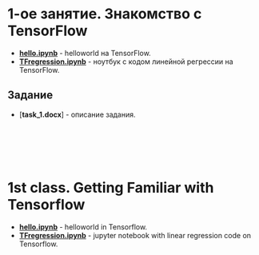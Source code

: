 1-ое занятие. Знакомство с TensorFlow 
==========================

* [__hello.ipynb__](./1week/hello.ipynb) - helloworld на TensorFlow.
* [__TFregression.ipynb__](./1week/TFregression.ipynb) - ноутбук с кодом линейной регрессии на TensorFlow.

## Задание
* [__task_1.docx__] - описание задания.


</br></br></br></br>
# 1st class. Getting Familiar with Tensorflow

* [__hello.ipynb__](./1week/hello.ipynb) - helloworld in Tensorflow.
* [__TFregression.ipynb__](./1week/TFregression.ipynb) - jupyter notebook with linear regression code on Tensorflow.

